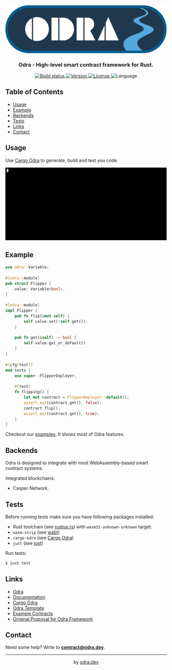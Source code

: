 <div align="center">
    <img src=".images/odra_logo.png"></img>
    <h3>Odra - High-level smart contract framework for Rust.</h3>
    <p>
        <a href="https://github.com/odradev/odra/actions">
            <img src="https://img.shields.io/github/workflow/status/odradev/odra/odra-ci/develop?style=plastic" alt="Build status" />
        </a>
        <a href="https://crates.io/crates/odra">
            <img src="https://img.shields.io/crates/v/odra?style=plastic" alt="Version" />
        </a>
        <a href="https://crates.io/crates/odra">
            <img src="https://img.shields.io/crates/l/odra?style=plastic" alt="License" />
        </a>
        <img src="https://img.shields.io/github/languages/top/odradev/odra" alt="Language" />
    </p>
</div>

## Table of Contents
- [Usage](#usage)
- [Example](#example)
- [Backends](#backends)
- [Tests](#tests)
- [Links](#links)
- [Contact](#contact)

## Usage

Use [Cargo Odra](https://github.com/odradev/cargo-odra) to generate, build and test you code.

<div align="center">
    <img src=".images/cargo_odra.gif"></img>
</div>

## Example

```rust
use odra::Variable;

#[odra::module]
pub struct Flipper {
    value: Variable<bool>,
}

#[odra::module]
impl Flipper {
    pub fn flip(&mut self) {
        self.value.set(!self.get());
    }

    pub fn get(&self) -> bool {
        self.value.get_or_default()
    }
}

#[cfg(test)]
mod tests {
    use super::FlipperDeployer;

    #[test]
    fn flipping() {
        let mut contract = FlipperDeployer::default();
        assert_eq!(contract.get(), false);
        contract.flip();
        assert_eq!(contract.get(), true);
    }
}
```

Checkout our [examples](https://github.com/odradev/odra/tree/HEAD/examples).
It shows most of Odra features.

## Backends

Odra is designed to integrate with most WebAssembly-based smart contract systems.

Integrated blockchains:
* Casper Network.

## Tests

Before running tests make sure you have following packages installed:

- Rust toolchain (see [rustup.rs](https://rustup.rs/)) with `wasm32-unknown-unknown` target.
- `wasm-strip` (see [wabt](https://github.com/WebAssembly/wabt))
- `cargo-odra` (see [Cargo Odra](https://github.com/odradev/cargo-odra))
- `just` (see [just](https://github.com/casey/just#packages))

Run tests:

```bash
$ just test
```

## Links

* [Odra](https://github.com/odradev/odra)
* [Documentation](https://docs.rs/odra/latest/odra/)
* [Cargo Odra](https://github.com/odradev/cargo-odra)
* [Odra Template](https://github.com/odradev/odra-template)
* [Example Contracts](https://github.com/odradev/odra/tree/HEAD/examples)
* [Original Proposal for Odra Framework](https://github.com/odradev/odra-proposal)

## Contact
Need some help? Write to **contract@odra.dev**.

---
<div align="center">
    by <a href="https://odra.dev">odra.dev<a>
</dev>

